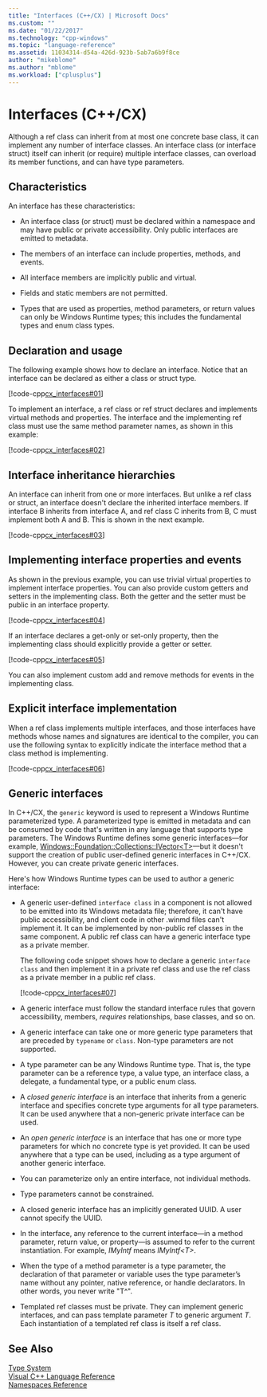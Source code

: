 ```yaml
---
title: "Interfaces (C++/CX) | Microsoft Docs"
ms.custom: ""
ms.date: "01/22/2017"
ms.technology: "cpp-windows"
ms.topic: "language-reference"
ms.assetid: 11034314-d54a-426d-923b-5ab7a6b9f8ce
author: "mikeblome"
ms.author: "mblome"
ms.workload: ["cplusplus"]
---
```

# Interfaces (C++/CX)
Although a ref class can inherit from at most one concrete base class, it can implement any number of interface classes. An interface class (or interface struct) itself can inherit (or require) multiple interface classes, can overload its member functions, and can have type parameters.  
  
## Characteristics  
 An interface has these characteristics:  
  
-   An interface class (or struct) must be declared within a namespace and may have public or private accessibility. Only public interfaces are emitted to metadata.  
  
-   The members of an interface can include properties, methods, and events.  
  
-   All interface members are implicitly public and virtual.  
  
-   Fields and static members are not permitted.  
  
-   Types that are used as properties, method parameters, or return values can only be Windows Runtime types; this includes the fundamental types and enum class types.  
  
## Declaration and usage  
 The following example shows how to declare an interface. Notice that an interface can be declared as either a class or struct type.  
  
 [!code-cpp[cx_interfaces#01](../cppcx/codesnippet/CPP/interfacestest/class1.h#01)]  
  
 To implement an interface, a ref class or ref struct declares and implements virtual methods and properties. The interface and the implementing ref class must use the same method parameter names, as shown in this example:  
  
 [!code-cpp[cx_interfaces#02](../cppcx/codesnippet/CPP/interfacestest/class1.h#02)]  
  
## Interface inheritance hierarchies  
 An interface can inherit from one or more interfaces. But unlike a ref class or struct, an interface doesn't declare the inherited interface members. If interface B inherits from interface A, and ref class C inherits from B, C must implement both A and B. This is shown in the next example.  
  
 [!code-cpp[cx_interfaces#03](../cppcx/codesnippet/CPP/interfacestest/class1.h#03)]  
  
## Implementing interface properties and events  
 As shown in the previous example, you can use trivial virtual properties to implement interface properties. You can also provide custom getters and setters in the implementing class.  Both the getter and the setter must be public in an interface property.  
  
 [!code-cpp[cx_interfaces#04](../cppcx/codesnippet/CPP/interfacestest/class1.h#04)]  
  
 If an interface declares a get-only or set-only property, then the implementing class should explicitly provide a getter or setter.  
  
 [!code-cpp[cx_interfaces#05](../cppcx/codesnippet/CPP/interfacestest/class1.h#05)]  
  
 You can also implement custom add and remove methods for events in the implementing class.  
  
## Explicit interface implementation  
 When a ref class implements multiple interfaces, and those interfaces have methods whose names and signatures are identical to the compiler, you can use the following syntax to explicitly indicate the interface method that a class method is implementing.  
  
 [!code-cpp[cx_interfaces#06](../cppcx/codesnippet/CPP/interfacestest/class1.h#06)]  
  
## Generic interfaces  
 In C++/CX, the `generic` keyword is used to represent a Windows Runtime parameterized type. A parameterized type is emitted in metadata and can be consumed by code that's written in any language that supports type parameters. The Windows Runtime defines some generic interfaces—for example,  [Windows::Foundation::Collections::IVector\<T>](Windows::Foundation::Collections::IVector)—but it doesn't support the creation of public user-defined generic interfaces in C++/CX. However, you can create private generic interfaces.  
  
 Here's how Windows Runtime types can be used to author a generic interface:  
  
-   A generic user-defined `interface class` in a component is not allowed to be emitted into its Windows metadata file; therefore, it can't have public accessibility, and client code in other .winmd files can't implement it. It can be implemented by non-public ref classes in the same component. A public ref class can have a generic interface type as a private member.  
  
     The following code snippet shows how to declare a generic `interface class` and then implement it in a private ref class and use the ref class as a private member in a public ref class.  
  
     [!code-cpp[cx_interfaces#07](../cppcx/codesnippet/CPP/interfacestest/class1.h#07)]  
  
-   A generic interface must follow the standard interface rules that govern accessibility, members, *requires* relationships, base classes, and so on.  
  
-   A generic interface can take one or more generic type parameters that are preceded by `typename` or `class`. Non-type parameters are not supported.  
  
-   A type parameter can be any Windows Runtime type. That is, the type parameter can be a reference type, a value type, an interface class, a delegate, a fundamental type, or a public enum class.  
  
-   A *closed generic interface* is an interface that inherits from a generic interface and specifies concrete type arguments for all type parameters. It can be used anywhere that a non-generic private interface can be used.  
  
-   An *open generic interface* is an interface that has one or more type parameters for which no concrete type is yet provided. It can be used anywhere that a type can be used, including as a type argument of another generic interface.  
  
-   You can parameterize only an entire interface, not individual methods.  
  
-   Type parameters cannot be constrained.  
  
-   A closed generic interface has an implicitly generated UUID. A user cannot specify the UUID.  
  
-   In the interface, any reference to the current interface—in a method parameter, return value, or property—is assumed to refer to the current instantiation. For example, *IMyIntf* means *IMyIntf\<T>*.  
  
-   When the type of a method parameter is a type parameter, the declaration of that parameter or variable uses the type parameter’s name without any pointer, native reference, or handle declarators. In other words, you never write "T^".  
  
-   Templated ref classes must be private. They can implement generic interfaces, and can pass template parameter *T* to generic argument *T*. Each instantiation of a templated ref class is itself a ref class.  
  
## See Also  
 [Type System](../cppcx/type-system-c-cx.md)<br/>
[Visual C++ Language Reference](../cppcx/visual-c-language-reference-c-cx.md)<br/>
[Namespaces Reference](../cppcx/namespaces-reference-c-cx.md)
